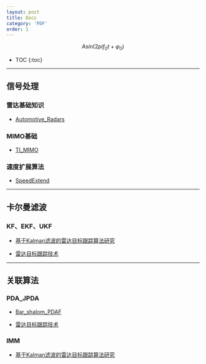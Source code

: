 ```yaml
---
layout: post
title: Docs
category: 'PDF'
order: 1
---
```


$$ Asin(2pif_0t+\varphi_0) $$

* TOC
{:toc}

- - -

## **信号处理**

### 雷达基础知识
- [Automotive_Radars](https://hcheng1005.github.io/pdfs/Automotive_Radars.pdf)

### MIMO基础
- [TI_MIMO](https://hcheng1005.github.io/pdfs/TI_MIMO.pdf)

### 速度扩展算法
- [SpeedExtend](https://hcheng1005.github.io/pdfs/SpeedExtend.pdf)

- - -

## **卡尔曼滤波**

### KF、EKF、UKF
- [基于Kalman滤波的雷达目标跟踪算法研究](https://hcheng1005.github.io/pdfs/基于Kalman滤波的雷达目标跟踪算法研究.pdf)

- [雷达目标跟踪技术](https://hcheng1005.github.io/pdfs/雷达目标跟踪技术.pdf)

- - -

## **关联算法**

### PDA_JPDA
- [Bar_shalom_PDAF](https://hcheng1005.github.io/pdfs/Bar_shalom_PDAF.pdf)

- [雷达目标跟踪技术](https://hcheng1005.github.io/pdfs/雷达目标跟踪技术.pdf)

### IMM
- [基于Kalman滤波的雷达目标跟踪算法研究](https://hcheng1005.github.io/pdfs/基于Kalman滤波的雷达目标跟踪算法研究.pdf)


